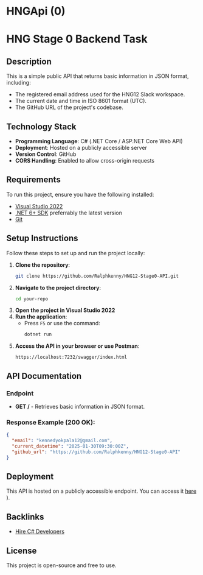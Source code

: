 # HNGApi (0)
# HNG Stage 0 Backend Task

## Description
This is a simple public API that returns basic information in JSON format, including:
- The registered email address used for the HNG12 Slack workspace.
- The current date and time in ISO 8601 format (UTC).
- The GitHub URL of the project's codebase.

## Technology Stack
- **Programming Language**: C# (.NET Core / ASP.NET Core Web API)
- **Deployment**: Hosted on a publicly accessible server
- **Version Control**: GitHub
- **CORS Handling**: Enabled to allow cross-origin requests

## Requirements
To run this project, ensure you have the following installed:
- [Visual Studio 2022](https://visualstudio.microsoft.com/)
- [.NET 6+ SDK](https://dotnet.microsoft.com/en-us/download) preferrably the latest version
- [Git](https://git-scm.com/)

## Setup Instructions
Follow these steps to set up and run the project locally:

1. **Clone the repository**:
   ```sh
   git clone https://github.com/Ralphkenny/HNG12-Stage0-API.git
   ```
2. **Navigate to the project directory**:
   ```sh
   cd your-repo
   ```
3. **Open the project in Visual Studio 2022**
4. **Run the application**:
   - Press `F5` or use the command:
     ```sh
     dotnet run
     ```
5. **Access the API in your browser or use Postman**:
   ```
   https://localhost:7232/swagger/index.html
   ```

## API Documentation
### Endpoint
- **GET /** - Retrieves basic information in JSON format.

### Response Example (200 OK):
```json
{
  "email": "kennedyokpala12@gmail.com",
  "current_datetime": "2025-01-30T09:30:00Z",
  "github_url": "https://github.com/Ralphkenny/HNG12-Stage0-API"
}
```

## Deployment
This API is hosted on a publicly accessible endpoint. You can access it [here](https://hng12-stage0-api-trg0.onrender.com/api/info)
).

## Backlinks
- [Hire C# Developers](https://hng.tech/hire/csharp-developers)


## License
This project is open-source and free to use.